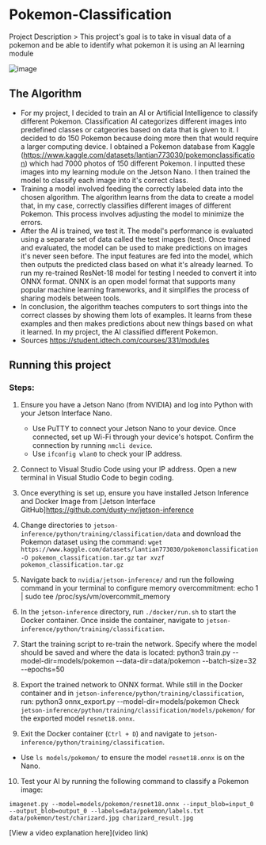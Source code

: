 # Pokemon-Classification

 Project Description >  This project's goal is to take in visual data of a pokemon and be able to identify what pokemon it is using an AI learning module

![image](https://github.com/user-attachments/assets/37195418-dd28-436e-bbc7-ea0301876d9a)

## The Algorithm
- For my project, I decided to train an  AI or Artificial Intelligence to classify different Pokemon. Classification AI categorizes different images into predefined classes or catgeories based on data that is given to it. I decided to do 150 Pokemon because doing more then that would require a larger computing device. I obtained a Pokemon database from Kaggle (https://www.kaggle.com/datasets/lantian773030/pokemonclassification) which had 7000 photos of 150 different Pokemon. I inputted these images into my learning module on the Jetson Nano. I then trained the model to classify each image into it's correct class.
- Training a model involved feeding the correctly labeled data into the chosen algorithm. The algorithm learns from the data to create a model that, in my case, correctly classifies different images of different Pokemon. This process involves adjusting the model to minimize the errors.
- After the AI is trained, we test it. The model's performance is evaluated using a separate set of data called the test images (test). Once trained and evaluated, the model can be used to make predictions on images it's never seen before. The input features are fed into the model, which then outputs the predicted class based on what it's already learned. To run my re-trained ResNet-18 model for testing I needed to convert it into ONNX format. ONNX is an open model format that supports many popular machine learning frameworks, and it simplifies the process of sharing models between tools.
- In conclusion, the algorithm teaches computers to sort things into the correct classes by showing them lots of examples. It learns from these examples and then makes predictions about new things based on what it learned. In my project, the AI classified different Pokemon.
- Sources https://student.idtech.com/courses/331/modules 
## Running this project
### Steps:

1. Ensure you have a Jetson Nano (from NVIDIA) and log into Python with your Jetson Interface Nano.

   - Use PuTTY to connect your Jetson Nano to your device. Once connected, set up Wi-Fi through your device's hotspot. Confirm the connection by running `nmcli device`.
   - Use `ifconfig wlan0` to check your IP address.

2. Connect to Visual Studio Code using your IP address. Open a new terminal in Visual Studio Code to begin coding.

3. Once everything is set up, ensure you have installed Jetson Inference and Docker Image from [Jetson Interface GitHub]https://github.com/dusty-nv/jetson-inference

4. Change directories to `jetson-inference/python/training/classification/data` and download the Pokemon dataset using the command:
`wget https://www.kaggle.com/datasets/lantian773030/pokemonclassification -O pokemon_classification.tar.gz`
`tar xvzf pokemon_classification.tar.gz`
5. Navigate back to `nvidia/jetson-inference/` and run the following command in your terminal to configure memory overcommitment: echo 1 | sudo tee /proc/sys/vm/overcommit_memory
6. In the `jetson-inference` directory, run `./docker/run.sh` to start the Docker container. Once inside the container, navigate to `jetson-inference/python/training/classification`.
7. Start the training script to re-train the network. Specify where the model should be saved and where the data is located:
python3 train.py --model-dir=models/pokemon --data-dir=data/pokemon --batch-size=32 --epochs=50
8. Export the trained network to ONNX format. While still in the Docker container and in `jetson-inference/python/training/classification`, run:
python3 onnx_export.py --model-dir=models/pokemon
Check `jetson-inference/python/training/classification/models/pokemon/` for the exported model `resnet18.onnx`.

9. Exit the Docker container (`Ctrl + D`) and navigate to `jetson-inference/python/training/classification`.

- Use `ls models/pokemon/` to ensure the model `resnet18.onnx` is on the Nano.

10. Test your AI by running the following command to classify a Pokemon image:
 ```
 imagenet.py --model=models/pokemon/resnet18.onnx --input_blob=input_0 --output_blob=output_0 --labels=data/pokemon/labels.txt data/pokemon/test/charizard.jpg charizard_result.jpg
 ```
[View a video explanation here](video link)
